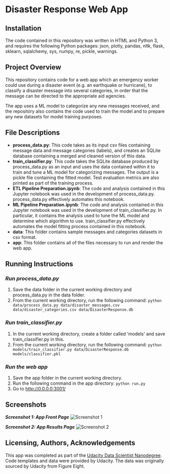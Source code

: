 # Disaster Response Web App

## Installation
The code contained in this repository was written in HTML and Python 3, and requires the following Python packages: json, plotly, pandas, nltk, flask, sklearn, sqlalchemy, sys, numpy, re, pickle, warnings.

## Project Overview
This repository contains code for a web app which an emergency worker could use during a disaster event (e.g. an earthquake or hurricane), to classify a disaster message into several categories, in order that the message can be directed to the appropriate aid agencies. 

The app uses a ML model to categorize any new messages received, and the repository also contains the code used to train the model and to prepare any new datasets for model training purposes.

## File Descriptions
* **process_data.py**: This code takes as its input csv files containing message data and message categories (labels), and creates an SQLite database containing a merged and cleaned version of this data.
* **train_classifier.py**: This code takes the SQLite database produced by process_data.py as an input and uses the data contained within it to train and tune a ML model for categorizing messages. The output is a pickle file containing the fitted model. Test evaluation metrics are also printed as part of the training process.
* **ETL Pipeline Preparation.ipynb**: The code and analysis contained in this Jupyter notebook was used in the development of process_data.py. process_data.py effectively automates this notebook.
* **ML Pipeline Preparation.ipynb**: The code and analysis contained in this Jupyter notebook was used in the development of train_classifier.py. In particular, it contains the analysis used to tune the ML model and determine which algorithm to use. train_classifier.py effectively automates the model fitting process contained in this notebook.
* **data**: This folder contains sample messages and categories datasets in csv format.
* **app**: This folder contains all of the files necessary to run and render the web app.

## Running Instructions
### ***Run process_data.py***
1. Save the data folder in the current working directory and process_data.py in the data folder.
2. From the current working directory, run the following command:
`python data/process_data.py data/disaster_messages.csv data/disaster_categories.csv data/DisasterResponse.db`

### ***Run train_classifier.py***
1. In the current working directory, create a folder called 'models' and save train_classifier.py in this.
2. From the current working directory, run the following command:
`python models/train_classifier.py data/DisasterResponse.db models/classifier.pkl`

### ***Run the web app***
1. Save the app folder in the current working directory.
2. Run the following command in the app directory:
    `python run.py`
3. Go to http://0.0.0.0:3001/

## Screenshots

***Screenshot 1: App Front Page***
![Screenshot 1](https://github.com/ankit3466/disaster_response_app/blob/master/Screenshot1.JPG)

***Screenshot 2: App Results Page***
![Screenshot 2](https://github.com/ankit3466/disaster_response_app/blob/master/Screenshot2.JPG)



## Licensing, Authors, Acknowledgements
This app was completed as part of the [Udacity Data Scientist Nanodegree](https://www.udacity.com/course/data-scientist-nanodegree--nd025). Code templates and data were provided by Udacity. The data was originally sourced by Udacity from Figure Eight.
